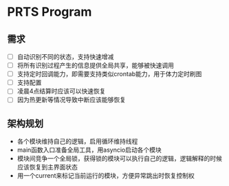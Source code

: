 # PRTS Program

## 需求

- [ ] 自动识别不同的状态，支持快速增减
- [ ] 将所有识别过程产生的信息提供全局共享，能够被快速调用
- [ ] 支持定时回调能力，即需要支持类似crontab能力，用于体力定时刷图
- [ ] 支持配置
- [ ] 凌晨4点结算时应该可以快速恢复
- [ ] 因为热更新等情况导致中断应该能够恢复

## 架构规划

- 各个模块维持自己的逻辑，启用循环维持线程
- main函数入口准备全局工具，用asyncio启动各个模块
- 模块间竞争一个全局锁，获得锁的模块可以执行自己的逻辑，逻辑解释的时候应该恢复到主界面状态
- 用一个current来标记当前运行的模块，方便异常跳出时恢复控制权